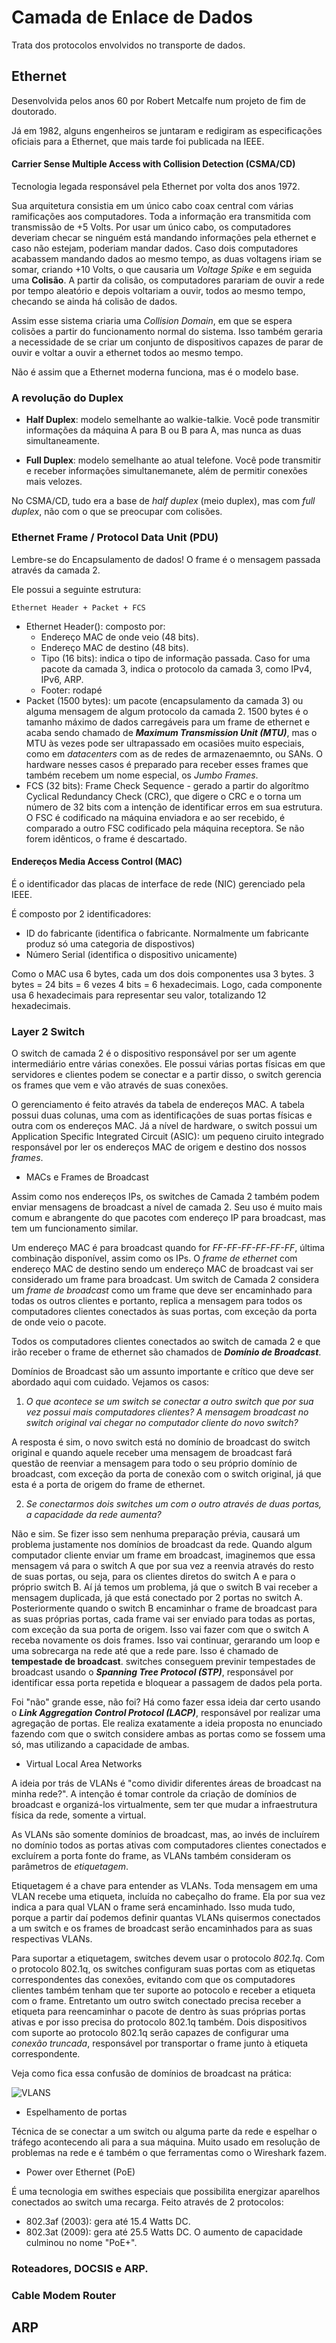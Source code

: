 # Camada de Enlace de Dados
Trata dos protocolos envolvidos no transporte de dados.

## Ethernet
Desenvolvida pelos anos 60 por Robert Metcalfe num projeto de fim de doutorado.

Já em 1982, alguns engenheiros se juntaram e redigiram as especificações oficiais para a Ethernet, que mais tarde foi publicada na IEEE.

#### Carrier Sense Multiple Access with Collision Detection (CSMA/CD)
Tecnologia legada responsável pela Ethernet por volta dos anos 1972.

Sua arquitetura consistia em um único cabo coax central com várias ramificações aos computadores. Toda a informação era transmitida com transmissão de +5 Volts. Por usar um único cabo, os computadores deveriam checar se ninguém está mandando informações pela ethernet e caso não estejam, poderiam mandar dados. Caso dois computadores acabassem mandando dados ao mesmo tempo, as duas voltagens iriam se somar, criando +10 Volts, o que causaria um *Voltage Spike* e em seguida uma **Colisão**. A partir da colisão, os computadores parariam de ouvir a rede por tempo aleatório e depois voltariam a ouvir, todos ao mesmo tempo, checando se ainda há colisão de dados.

Assim esse sistema criaria uma *Collision Domain*, em que se espera colisões a partir do funcionamento normal do sistema. Isso também geraria a necessidade de se criar um conjunto de dispositivos capazes de parar de ouvir e voltar a ouvir a ethernet todos ao mesmo tempo.

Não é assim que a Ethernet moderna funciona, mas é o modelo base.

### A revolução do Duplex

- **Half Duplex**: modelo semelhante ao walkie-talkie. Você pode transmitir informações da máquina A para B ou B para A, mas nunca as duas simultaneamente.

- **Full Duplex**: modelo semelhante ao atual telefone. Você pode transmitir e receber informações simultanemanete, além de permitir conexões mais velozes.

No CSMA/CD, tudo era a base de *half duplex* (meio duplex), mas com *full duplex*, não com o que se preocupar com colisões.


### Ethernet Frame / Protocol Data Unit (PDU)
Lembre-se do Encapsulamento de dados! O frame é o mensagem passada através da camada 2.

Ele possui a seguinte estrutura:

```
Ethernet Header + Packet + FCS
```

- Ethernet Header(): composto por:
    - Endereço MAC de onde veio (48 bits).
    - Endereço MAC de destino (48 bits).
    - Tipo (16 bits): indica o tipo de informação passada. Caso for uma pacote da camada 3, indica o protocolo da camada 3, como IPv4, IPv6, ARP.
    - Footer: rodapé
- Packet (1500 bytes): um pacote  (encapsulamento da camada 3) ou alguma mensagem de algum protocolo da camada 2. 1500 bytes é o tamanho máximo de dados carregáveis para um frame de ethernet e acaba sendo chamado de ***Maximum Transmission Unit (MTU)***, mas o MTU às vezes pode ser ultrapassado em ocasiões muito especiais, como em *datacenters* com as de redes de armazenaemnto, ou SANs. O hardware nesses casos é preparado para receber esses frames que também recebem um nome especial, os *Jumbo Frames*.
- FCS (32 bits): Frame Check Sequence - gerado a partir do algorítmo Cyclical Redundancy Check (CRC), que digere o CRC e o torna um número de 32 bits com a intenção de identificar erros em sua estrutura. O FSC é codificado na máquina enviadora e ao ser recebido, é comparado a outro FSC codificado pela máquina receptora. Se não forem idênticos, o frame é descartado.

#### Endereços Media Access Control (MAC)
É o identificador das placas de interface de rede (NIC) gerenciado pela IEEE.

É composto por 2 identificadores:
- ID do fabricante (identifica o fabricante. Normalmente um fabricante produz só uma categoria de dispostivos)
- Número Serial (identifica o dispositivo unicamente)

Como o MAC usa 6 bytes, cada um dos dois componentes usa 3 bytes. 3 bytes = 24 bits = 6 vezes 4 bits = 6 hexadecimais. Logo, cada componente usa 6 hexadecimais para representar seu valor, totalizando 12 hexadecimais.


### Layer 2 Switch

O switch de camada 2 é o dispositivo responsável por ser um agente intermediário entre várias conexões. Ele possui várias portas físicas em que servidores e clientes podem se conectar e a partir disso, o switch gerencia os frames que vem e vão através de suas conexões.

O gerenciamento é feito através da tabela de endereços MAC. A tabela possui duas colunas, uma com as identificações de suas portas físicas e outra com os endereços MAC. Já a nível de hardware, o switch possui um Application Specific Integrated Circuit (ASIC): um pequeno ciruito integrado responsável por ler os endereços MAC de origem e destino dos nossos *frames*.

- MACs e Frames de Broadcast

Assim como nos endereços IPs, os switches de Camada 2 também podem enviar mensagens de broadcast a nível de camada 2. Seu uso é muito mais comum e abrangente do que pacotes com endereço IP para broadcast, mas tem um funcionamento similar.

Um endereço MAC é para broadcast quando for *FF-FF-FF-FF-FF-FF*, última combinação disponível, assim como os IPs. O *frame de ethernet* com endereço MAC de destino sendo um endereço MAC de broadcast vai ser considerado um frame para broadcast. Um switch de Camada 2 considera um *frame de broadcast* como um frame que deve ser encaminhado para todas os outros clientes e portanto, replica a mensagem para todos os computadores clientes conectados às suas portas, com exceção da porta de onde veio o pacote.

Todos os computadores clientes conectados ao switch de camada 2 e que irão receber o frame de ethernet são chamados de ***Domínio de Broadcast***.

Domínios de Broadcast são um assunto importante e crítico que deve ser abordado aqui com cuidado. Vejamos os casos:

1. *O que acontece se um switch se conectar a outro switch que por sua vez possui mais computadores clientes? A mensagem broadcast no switch original vai chegar no computador cliente do novo switch?*

A resposta é sim, o novo switch está no domínio de broadcast do switch original e quando aquele receber uma mensagem de broadcast fará questão de reenviar a mensagem para todo o seu próprio domínio de broadcast, com exceção da porta de conexão com o switch original, já que esta é a porta de origem do frame de ethernet.


2. *Se conectarmos dois switches um com o outro através de duas portas, a capacidade da rede aumenta?*

Não e sim. Se fizer isso sem nenhuma preparação prévia, causará um problema justamente nos domínios de broadcast da rede. Quando algum computador cliente enviar um frame em broadcast, imaginemos que essa mensagem vá para o switch A que por sua vez a reenvia através do resto de suas portas, ou seja, para os clientes diretos do switch A e para o próprio switch B. Aí já temos um problema, já que o switch B vai receber a mensagem duplicada, já que está conectado por 2 portas no switch A. Posteriormente quando o switch B encaminhar o frame de broadcast para as suas próprias portas, cada frame vai ser enviado para todas as portas, com exceção da sua porta de origem. Isso vai fazer com que o switch A receba novamente os dois frames. Isso vai continuar, gerarando um loop e uma sobrecarga na rede até que a rede pare. Isso é chamado de **tempestade de broadcast**. switches conseguem previnir tempestades de broadcast usando o ***Spanning Tree Protocol (STP)***, responsável por identificar essa porta repetida e bloquear a passagem de dados pela porta.

Foi "não" grande esse, não foi? Há como fazer essa ideia dar certo usando o ***Link Aggregation Control Protocol (LACP)***, responsável por realizar uma agregação de portas. Ele realiza exatamente a ideia proposta no enunciado fazendo com que o switch considere ambas as portas como se fossem uma só, mas utilizando a capacidade de ambas.

- Virtual Local Area Networks

A ideia por trás de VLANs é "como dividir diferentes áreas de broadcast na minha rede?". A intenção é tomar controle da criação de domínios de broadcast e organizá-los virtualmente, sem ter que mudar a infraestrutura física da rede, somente a virtual.

As VLANs são somente domínios de broadcast, mas, ao invés de incluírem no domínio todos as portas ativas com computadores clientes conectados e excluírem a porta fonte do frame, as VLANs também consideram os parâmetros de *etiquetagem*.

Etiquetagem é a chave para entender as VLANs. Toda mensagem em uma VLAN recebe uma etiqueta, incluída no cabeçalho do frame. Ela por sua vez indica a para qual VLAN o frame será encaminhado. Isso muda tudo, porque a partir daí podemos definir quantas VLANs quisermos conectados a um switch e os frames de broadcast serão encaminhados para as suas respectivas VLANs.

Para suportar a etiquetagem, switches devem usar o protocolo *802.1q*. Com o protocolo 802.1q, os switches configuram suas portas com as etiquetas correspondentes das conexões, evitando com que os computadores clientes também tenham que ter suporte ao potocolo e receber a etiqueta com o frame. Entretanto um outro switch conectado precisa receber a etiqueta para reencaminhar o pacote de dentro às suas próprias portas ativas e por isso precisa do protocolo 802.1q também. Dois dispositivos com suporte ao protocolo 802.1q serão capazes de configurar uma *conexão truncada*, responsável por transportar o frame junto à etiqueta correspondente.

Veja como fica essa confusão de domínios de broadcast na prática:

![VLANS]()


- Espelhamento de portas

Técnica de se conectar a um switch ou alguma parte da rede e espelhar o tráfego acontecendo ali para a sua máquina. Muito usado em resolução de problemas na rede e é também o que ferramentas como o Wireshark fazem.

- Power over Ethernet (PoE)

É uma tecnologia em swithes especiais que possibilita energizar aparelhos conectados ao switch uma recarga. Feito através de 2 protocolos:

- 802.3af (2003): gera até 15.4 Watts DC.
- 802.3at (2009): gera até 25.5 Watts DC. O aumento de capacidade culminou no nome "PoE+".

### Roteadores, DOCSIS e ARP.



### Cable Modem Router

## ARP